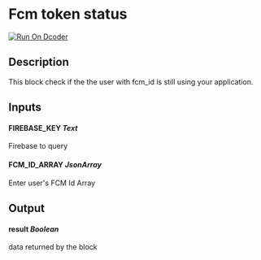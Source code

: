 # Fcm token status
[![Run On Dcoder](https://static-content.dcoder.tech/dcoder-assets/run-on-dcoder.svg)](https://code.dcoder.tech/feed/project/600d7a70fc2b2e458591049e)

## Description
This block check if the the user with fcm_id is still using your application.

## Inputs
#### **FIREBASE_KEY**  *Text*
Firebase to query
#### **FCM_ID_ARRAY**  *JsonArray*
Enter user's FCM Id Array

## Output
#### **result**  *Boolean*
data returned by the block

